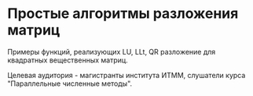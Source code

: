 # Простые алгоритмы разложения матриц


Примеры функций, реализующих LU, LLt, QR разложение для квадратных вещественных матриц.

Целевая аудитория - магистранты института ИТММ, слушатели курса "Параллельные численные методы".
